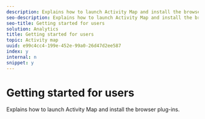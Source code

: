 ```yaml
---
description: Explains how to launch Activity Map and install the browser plug-ins.
seo-description: Explains how to launch Activity Map and install the browser plug-ins.
seo-title: Getting started for users
solution: Analytics
title: Getting started for users
topic: Activity map
uuid: e99c4cc4-199e-452e-99a0-26d47d2ee587
index: y
internal: n
snippet: y
---
```


# Getting started for users

Explains how to launch Activity Map and install the browser plug-ins.

